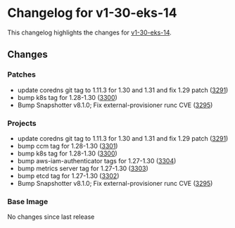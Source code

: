 # Changelog for v1-30-eks-14

This changelog highlights the changes for [v1-30-eks-14](https://github.com/aws/eks-distro/tree/v1-30-eks-14).

## Changes

### Patches
* update coredns git tag to 1.11.3 for 1.30 and 1.31 and fix 1.29 patch ([3291](https://github.com/aws/eks-distro/pull/3291))
* bump k8s tag for 1.28-1.30 ([3300](https://github.com/aws/eks-distro/pull/3300))
* Bump Snapshotter v8.1.0; Fix external-provisioner runc CVE ([3295](https://github.com/aws/eks-distro/pull/3295))

### Projects
* update coredns git tag to 1.11.3 for 1.30 and 1.31 and fix 1.29 patch ([3291](https://github.com/aws/eks-distro/pull/3291))
* bump ccm tag for 1.28-1.30 ([3301](https://github.com/aws/eks-distro/pull/3301))
* bump k8s tag for 1.28-1.30 ([3300](https://github.com/aws/eks-distro/pull/3300))
* bump aws-iam-authenticator tags for 1.27-1.30 ([3304](https://github.com/aws/eks-distro/pull/3304))
* bump metrics server tag for 1.27-1.30 ([3303](https://github.com/aws/eks-distro/pull/3303))
* bump etcd tag for 1.27-1.30 ([3302](https://github.com/aws/eks-distro/pull/3302))
* Bump Snapshotter v8.1.0; Fix external-provisioner runc CVE ([3295](https://github.com/aws/eks-distro/pull/3295))

### Base Image
No changes since last release

